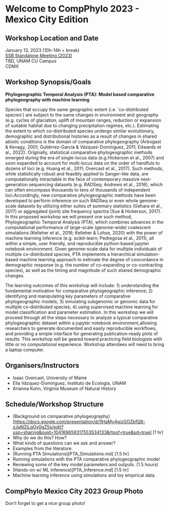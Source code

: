 # Welcome to CompPhylo 2023 - Mexico City Edition

## Workshop Location and Date
January 13, 2023 (10h-14h + break)  
[SSB Standalone Meeting (2023)](https://www.ib.unam.mx/ib/ssb2023/)  
TBD, UNAM CU Campus  
CDMX

## Workshop Synopsis/Goals

**Phylogeographic Temporal Analysis (PTA): Model based comparative phylogeography with machine learning**

Species that occupy the same geographic extent (i.e. 'co-distributed species') are
subject to the same changes in environment and geography (e.g. cycles of glaciation,
uplift of mountain ranges, reduction or expansion of suitable habitat due to
changing precipitation regimes, etc.). Estimating the extent to which co-distributed
species undergo similar evolutionary, demographic and distributional histories as
a result of changes in shared abiotic conditions is the domain of comparative
phylogeography (Arbogast & Kenagy, 2001; Gutiérrez-García & Vázquez-Domínguez, 2011;
Edwards et al., 2022). Originally, statistical comparative phylogeographic methods
emerged during the era of single-locus data (e.g.Hickerson et al., 2007) and soon
expanded to account for multi-locus data on the order of handfuls to dozens of loci
(e.g. Huang et al., 2011; Overcast et al., 2017). Such methods, while statistically
robust and feasibly applied to Sanger-like data, are computationally intractable in 
the face of contemporary massive next-generation sequencing datasets (e.g. RADSeq;
Andrews et al., 2016), which can often encompass thousands to tens of thousands of
independent loci.Accordingly, new comparative phylogeographic methods have been
developed to perform inference on such RADSeq or even whole genome-scale datasets
by utilizing either suites of summary statistics (Gehara et al., 2017) or aggregated
(joint) site frequency spectra (Xue & Hickerson, 2017). In this proposed workshop we
will present one such method, Phylogeographic Temporal Analysis (PTA), which combines
advances in the computational performance of large-scale (genome-wide) coalescent
simulations (Kelleher et al., 2016; Kelleher & Lohse, 2020) with the power of machine
learning inference (e.g. scikit-learn; Pedregosa et al., 2011), all within a simple,
user friendly, and reproducible python-based jupyter notebook environment. Given
genome-scale data for multiple individuals of multiple co-distributed species, PTA
implements a hierarchical simulation-based machine learning approach to estimate the
degree of concordance in demographic response (e.g. the number of co-expanding or
co-contracting species), as well as the timing and magnitude of such shared demographic changes.

The learning outcomes of this workshop will include: 1) understanding the fundamental
motivation for comparative phylogeographic inference; 2) identifying and manipulating
key parameters of comparative phylogeographic models; 3) simulating subgenomic or genomic
data for multiple co-distributed species; 4) using supervised machine learning for model
classification and parameter estimation. In this workshop we will proceed through all the
steps necessary to analyze a typical comparative phylogeographic dataset within a jupyter
notebook environment,allowing researchers to generate documented and easily reproducible
workflows, and providing a simple interface for generating publication-ready plots of
results. This workshop will be geared toward practicing field biologists with little or
no computational experience. Workshop attendees will need to bring a laptop computer.

## Organisers/Instructors
  - Isaac Overcast, University of Maine
  - Ella Vázquez-Domínguez, Instituto de Ecología, UNAM
  - Arianna Kuhn, Virginia Museum of Natural History

## Schedule/Workshop Structure

* (Background on comparative phylogeography)[https://docs.google.com/presentation/d/1lHaMy4gizGOZbfQ8-zJqNZjLqOv0gZ5s/edit?usp=sharing&ouid=104169659317553534133&rtpof=true&sd=true] [1 hr]
 * Why do we do this? How?
 * What kinds of questions can we ask and answer?
 * Examples from the literature.
* (Running PTA Simulations)[PTA_Simulations.md] [1.5 hr]
 * Running simulations with the PTA comparative phylogeographic model
 * Reviewing some of the key model parameters and outputs. (1.5 hours)
* (Hands-on w/ ML Inference)[PTA_Inference.md] [1.5 hr]
 * Machine learning inference using simulations and toy empirical data.

## CompPhylo Mexico City 2023 Group Photo
Don't forget to get a nice group photo!

